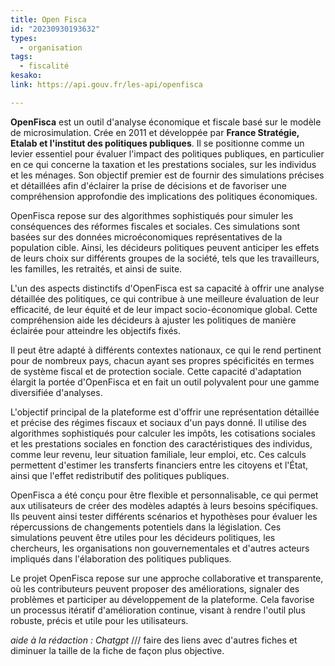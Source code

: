 ```yaml
---
title: Open Fisca
id: "20230930193632"
types:
  - organisation
tags:
  - fiscalité
kesako:
link: https://api.gouv.fr/les-api/openfisca

---
```


**OpenFisca** est un outil  d'analyse économique et fiscale basé sur le modèle de microsimulation. Crée en 2011 et développée par **France Stratégie, Etalab et l'institut des politiques publiques**. Il se positionne comme un levier essentiel pour évaluer l'impact des politiques publiques, en particulier en ce qui concerne la taxation et les prestations sociales, sur les individus et les ménages. Son objectif premier est de fournir des simulations précises et détaillées afin d'éclairer la prise de décisions et de favoriser une compréhension approfondie des implications des politiques économiques.

OpenFisca repose sur des algorithmes sophistiqués pour simuler les conséquences des réformes fiscales et sociales. Ces simulations sont basées sur des données microéconomiques représentatives de la population cible. Ainsi, les décideurs politiques peuvent anticiper les effets de leurs choix sur différents groupes de la société, tels que les travailleurs, les familles, les retraités, et ainsi de suite.

L'un des aspects distinctifs d'OpenFisca est sa capacité à offrir une analyse détaillée des politiques, ce qui contribue à une meilleure évaluation de leur efficacité, de leur équité et de leur impact socio-économique global. Cette compréhension  aide les décideurs à ajuster les politiques de manière éclairée pour atteindre les objectifs fixés.

Il peut être adapté à différents contextes nationaux, ce qui le rend pertinent pour de nombreux pays, chacun ayant ses propres spécificités en termes de système fiscal et de protection sociale. Cette capacité d'adaptation élargit la portée d'OpenFisca et en fait un outil polyvalent pour une gamme diversifiée d'analyses.


L'objectif principal de la plateforme est d'offrir une représentation détaillée et précise des régimes fiscaux et sociaux d'un pays donné. Il utilise des algorithmes sophistiqués pour calculer les impôts, les cotisations sociales et les prestations sociales en fonction des caractéristiques des individus, comme leur revenu, leur situation familiale, leur emploi, etc. Ces calculs permettent d'estimer les transferts financiers entre les citoyens et l'État, ainsi que l'effet redistributif des politiques publiques.

OpenFisca a été conçu pour être flexible et personnalisable, ce qui permet aux utilisateurs de créer des modèles adaptés à leurs besoins spécifiques. Ils peuvent ainsi tester différents scénarios et hypothèses pour évaluer les répercussions de changements potentiels dans la législation. Ces simulations peuvent être utiles pour les décideurs politiques, les chercheurs, les organisations non gouvernementales et d'autres acteurs impliqués dans l'élaboration des politiques publiques.

Le projet OpenFisca repose sur une approche collaborative et transparente, où les contributeurs peuvent proposer des améliorations, signaler des problèmes et participer au développement de la plateforme. Cela favorise un processus itératif d'amélioration continue, visant à rendre l'outil plus robuste, précis et utile pour les utilisateurs.



*aide à la rédaction : Chatgpt*
/// faire des liens avec d'autres fiches et diminuer la taille de la fiche de façon plus objective.